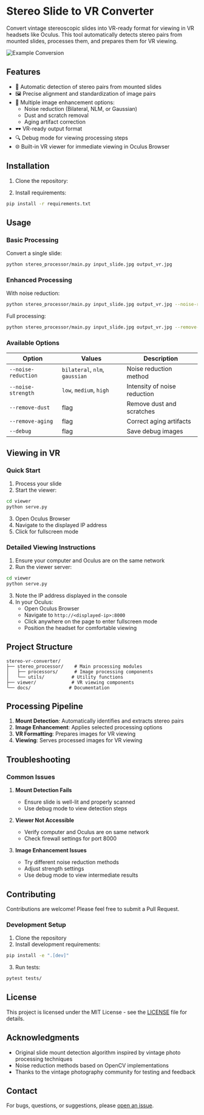 # Stereo Slide to VR Converter

Convert vintage stereoscopic slides into VR-ready format for viewing in VR headsets like Oculus. This tool automatically detects stereo pairs from mounted slides, processes them, and prepares them for VR viewing.

![Example Conversion](docs/example.jpg)

## Features

- 🎯 Automatic detection of stereo pairs from mounted slides
- 🖼️ Precise alignment and standardization of image pairs
- 🔄 Multiple image enhancement options:
  - Noise reduction (Bilateral, NLM, or Gaussian)
  - Dust and scratch removal
  - Aging artifact correction
- 🕶️ VR-ready output format
- 🔍 Debug mode for viewing processing steps
- 🌐 Built-in VR viewer for immediate viewing in Oculus Browser

## Installation

1. Clone the repository:


2. Install requirements:
```bash
pip install -r requirements.txt
```

## Usage

### Basic Processing

Convert a single slide:
```bash
python stereo_processor/main.py input_slide.jpg output_vr.jpg
```

### Enhanced Processing

With noise reduction:
```bash
python stereo_processor/main.py input_slide.jpg output_vr.jpg --noise-reduction bilateral --noise-strength medium
```

Full processing:
```bash
python stereo_processor/main.py input_slide.jpg output_vr.jpg --remove-dust --remove-aging --noise-reduction bilateral
```

### Available Options

| Option | Values | Description |
|--------|--------|-------------|
| `--noise-reduction` | `bilateral`, `nlm`, `gaussian` | Noise reduction method |
| `--noise-strength` | `low`, `medium`, `high` | Intensity of noise reduction |
| `--remove-dust` | flag | Remove dust and scratches |
| `--remove-aging` | flag | Correct aging artifacts |
| `--debug` | flag | Save debug images |

## Viewing in VR

### Quick Start
1. Process your slide
2. Start the viewer:
```bash
cd viewer
python serve.py
```
3. Open Oculus Browser
4. Navigate to the displayed IP address
5. Click for fullscreen mode

### Detailed Viewing Instructions

1. Ensure your computer and Oculus are on the same network
2. Run the viewer server:
```bash
cd viewer
python serve.py
```
3. Note the IP address displayed in the console
4. In your Oculus:
   - Open Oculus Browser
   - Navigate to `http://<displayed-ip>:8000`
   - Click anywhere on the page to enter fullscreen mode
   - Position the headset for comfortable viewing

## Project Structure

```
stereo-vr-converter/
├── stereo_processor/    # Main processing modules
│   ├── processors/      # Image processing components
│   └── utils/          # Utility functions
├── viewer/             # VR viewing components
└── docs/              # Documentation
```

## Processing Pipeline

1. **Mount Detection**: Automatically identifies and extracts stereo pairs
2. **Image Enhancement**: Applies selected processing options
3. **VR Formatting**: Prepares images for VR viewing
4. **Viewing**: Serves processed images for VR viewing

## Troubleshooting

### Common Issues

1. **Mount Detection Fails**
   - Ensure slide is well-lit and properly scanned
   - Use debug mode to view detection steps

2. **Viewer Not Accessible**
   - Verify computer and Oculus are on same network
   - Check firewall settings for port 8000

3. **Image Enhancement Issues**
   - Try different noise reduction methods
   - Adjust strength settings
   - Use debug mode to view intermediate results

## Contributing

Contributions are welcome! Please feel free to submit a Pull Request.

### Development Setup

1. Clone the repository
2. Install development requirements:
```bash
pip install -e ".[dev]"
```
3. Run tests:
```bash
pytest tests/
```

## License

This project is licensed under the MIT License - see the [LICENSE](LICENSE) file for details.

## Acknowledgments

- Original slide mount detection algorithm inspired by vintage photo processing techniques
- Noise reduction methods based on OpenCV implementations
- Thanks to the vintage photography community for testing and feedback

## Contact

For bugs, questions, or suggestions, please [open an issue](https://github.com/yourusername/stereo-vr-converter/issues).
